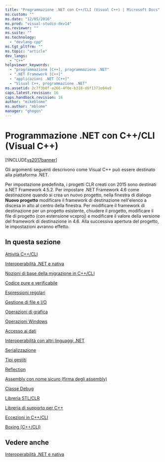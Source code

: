 ```yaml
---
title: "Programmazione .NET con C++/CLI (Visual C++) | Microsoft Docs"
ms.custom: ""
ms.date: "12/05/2016"
ms.prod: "visual-studio-dev14"
ms.reviewer: ""
ms.suite: ""
ms.technology: 
  - "devlang-cpp"
ms.tgt_pltfrm: ""
ms.topic: "article"
dev_langs: 
  - "C++"
helpviewer_keywords: 
  - "programmazione [C++], programmazione .NET"
  - ".NET Framework [C++]"
  - "applicazioni .NET [C++]"
  - "Visual C++, programmazione .NET"
ms.assetid: 2c7f3b0f-a266-4f0e-b318-d6f1371e04a9
caps.latest.revision: 16
caps.handback.revision: 16
author: "mikeblome"
ms.author: "mblome"
manager: "ghogen"
---
```

# Programmazione .NET con C++/CLI (Visual C++)
[!INCLUDE[vs2017banner](../assembler/inline/includes/vs2017banner.md)]

Gli argomenti seguenti descrivono come Visual C\+\+ può essere destinato alla piattaforma .NET.  
  
 Per impostazione predefinita, i progetti CLR creati con 2015 sono destinati a.NET Framework 4.5.2. Per impostare .NET Framework 4.6 come destinazione quando si crea un nuovo progetto, nella finestra di dialogo **Nuovo progetto** modificare il framework di destinazione nell'elenco a discesa in alto al centro della finestra. Per modificare il framework di destinazione per un progetto esistente, chiudere il progetto, modificare il file di progetto \(con estensione vcxproj\) e modificare il valore della versione del framework di destinazione in 4.6. Alla successiva apertura del progetto, le impostazioni avranno effetto.  
  
## In questa sezione  
 [Attività C\+\+\/CLI](../dotnet/cpp-cli-tasks.md)  
  
 [Interoperabilità .NET e nativa](../dotnet/native-and-dotnet-interoperability.md)  
  
 [Nozioni di base della migrazione in C\+\+\/CLI](../dotnet/cpp-cli-migration-primer.md)  
  
 [Codice pure e verificabile](../dotnet/pure-and-verifiable-code-cpp-cli.md)  
  
 [Espressioni regolari](../dotnet/regular-expressions-cpp-cli.md)  
  
 [Gestione di file e I\/O](../dotnet/file-handling-and-i-o-cpp-cli.md)  
  
 [Operazioni di grafica](../dotnet/graphics-operations-cpp-cli.md)  
  
 [Operazioni Windows](../dotnet/windows-operations-cpp-cli.md)  
  
 [Accesso ai dati](../dotnet/data-access-using-adonet-cpp-cli.md)  
  
 [Interoperabilità con altri linguaggi .NET](../dotnet/interoperability-with-other-dotnet-languages-cpp-cli.md)  
  
 [Serializzazione](../dotnet/serialization-cpp-cli.md)  
  
 [Tipi gestiti](../dotnet/managed-types-cpp-cli.md)  
  
 [Reflection](../dotnet/reflection-cpp-cli.md)  
  
 [Assembly con nome sicuro \(firma degli assembly\)](../dotnet/strong-name-assemblies-assembly-signing-cpp-cli.md)  
  
 [Classe Debug](../dotnet/debug-class-cpp-cli.md)  
  
 [Libreria STL\/CLR](../dotnet/stl-clr-library-reference.md)  
  
 [Libreria di supporto per C\+\+](../dotnet/cpp-support-library.md)  
  
 [Eccezioni in C\+\+\/CLI](../dotnet/exceptions-in-cpp-cli.md)  
  
 [Boxing \(C\+\+\/CLI\)](../dotnet/boxing-cpp-cli.md)  
  
## Vedere anche  
 [Interoperabilità .NET e nativa](../dotnet/native-and-dotnet-interoperability.md)